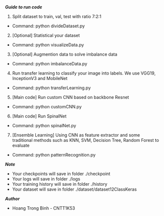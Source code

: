 ***Guide to run code***

1. Split dataset to train, val, test with ratio 7:2:1 
- Command: python divideDataset.py
2. [Optional] Statistical your dataset
- Command: python visualizeData.py
3. [Optional] Augmention data to solve imbalance data
- Command: python imbalanceData.py
4. Run transfer learning to classify your image into labels. We use VGG19, InceptionV3 and MobileNet
- Command: python transferLearning.py
5. [Main code] Run custom CNN based on backbone Resnet
- Command: python customCNN.py
6. [Main code] Run SpinalNet
- Command: python spinalNet.py
7. [Ensemble Learning] Using CNN as feature extractor and some traditional methods such as KNN, SVM, 
Decision Tree, Random Forest to evaluate
- Command: python patternRecognition.py

***Note***
- Your checkpoints will save in folder ./checkpoint
- Your logs will save in folder ./logs
- Your training history  will save in folder ./history
- Your dataset will save in folder ./dataset/dataset12ClassKeras

***Author***
- Hoang Trong Binh - CNTT1K53
